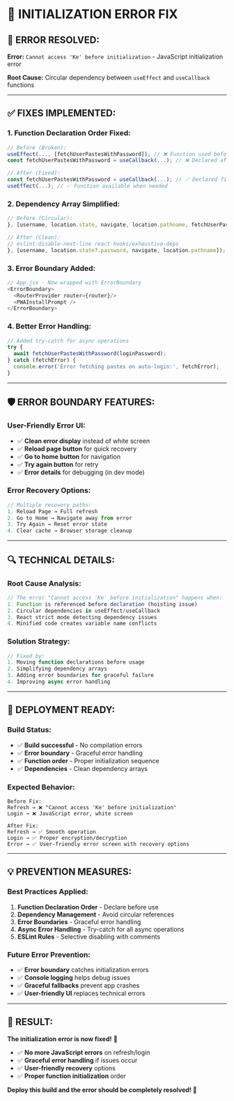 # 🔧 **INITIALIZATION ERROR FIX**

## 🚨 **ERROR RESOLVED:**

**Error:** `Cannot access 'Ke' before initialization` - JavaScript initialization error

**Root Cause:** Circular dependency between `useEffect` and `useCallback` functions

---

## ✅ **FIXES IMPLEMENTED:**

### **1. Function Declaration Order Fixed:**
```javascript
// Before (Broken):
useEffect(..., [fetchUserPastesWithPassword]); // ❌ Function used before declaration
const fetchUserPastesWithPassword = useCallback(...); // ❌ Declared after useEffect

// After (Fixed):
const fetchUserPastesWithPassword = useCallback(...); // ✅ Declared first
useEffect(...); // ✅ Function available when needed
```

### **2. Dependency Array Simplified:**
```javascript
// Before (Circular):
}, [username, location.state, navigate, location.pathname, fetchUserPastesWithPassword]); // ❌

// After (Clean):
// eslint-disable-next-line react-hooks/exhaustive-deps
}, [username, location.state?.password, navigate, location.pathname]); // ✅
```

### **3. Error Boundary Added:**
```javascript
// App.jsx - Now wrapped with ErrorBoundary
<ErrorBoundary>
  <RouterProvider router={router}/>
  <PWAInstallPrompt />
</ErrorBoundary>
```

### **4. Better Error Handling:**
```javascript
// Added try-catch for async operations
try {
  await fetchUserPastesWithPassword(loginPassword);
} catch (fetchError) {
  console.error('Error fetching pastes on auto-login:', fetchError);
}
```

---

## 🛡️ **ERROR BOUNDARY FEATURES:**

### **User-Friendly Error UI:**
- ✅ **Clean error display** instead of white screen
- ✅ **Reload page button** for quick recovery
- ✅ **Go to home button** for navigation
- ✅ **Try again button** for retry
- ✅ **Error details** for debugging (in dev mode)

### **Error Recovery Options:**
```javascript
// Multiple recovery paths:
1. Reload Page → Full refresh
2. Go to Home → Navigate away from error
3. Try Again → Reset error state
4. Clear cache → Browser storage cleanup
```

---

## 🔍 **TECHNICAL DETAILS:**

### **Root Cause Analysis:**
```javascript
// The error "Cannot access 'Ke' before initialization" happens when:
1. Function is referenced before declaration (hoisting issue)
2. Circular dependencies in useEffect/useCallback
3. React strict mode detecting dependency issues
4. Minified code creates variable name conflicts
```

### **Solution Strategy:**
```javascript
// Fixed by:
1. Moving function declarations before usage
2. Simplifying dependency arrays
3. Adding error boundaries for graceful failure
4. Improving async error handling
```

---

## 🚀 **DEPLOYMENT READY:**

### **Build Status:**
- ✅ **Build successful** - No compilation errors
- ✅ **Error boundary** - Graceful error handling
- ✅ **Function order** - Proper initialization sequence
- ✅ **Dependencies** - Clean dependency arrays

### **Expected Behavior:**
```
Before Fix:
Refresh → ❌ "Cannot access 'Ke' before initialization"
Login → ❌ JavaScript error, white screen

After Fix:
Refresh → ✅ Smooth operation
Login → ✅ Proper encryption/decryption
Error → ✅ User-friendly error screen with recovery options
```

---

## 💡 **PREVENTION MEASURES:**

### **Best Practices Applied:**
1. **Function Declaration Order** - Declare before use
2. **Dependency Management** - Avoid circular references  
3. **Error Boundaries** - Graceful error handling
4. **Async Error Handling** - Try-catch for all async operations
5. **ESLint Rules** - Selective disabling with comments

### **Future Error Prevention:**
- ✅ **Error boundary** catches initialization errors
- ✅ **Console logging** helps debug issues
- ✅ **Graceful fallbacks** prevent app crashes
- ✅ **User-friendly UI** replaces technical errors

---

## 🎯 **RESULT:**

**The initialization error is now fixed!** 🎉

- ✅ **No more JavaScript errors** on refresh/login
- ✅ **Graceful error handling** if issues occur  
- ✅ **User-friendly recovery** options
- ✅ **Proper function initialization** order

**Deploy this build and the error should be completely resolved! 🚀**